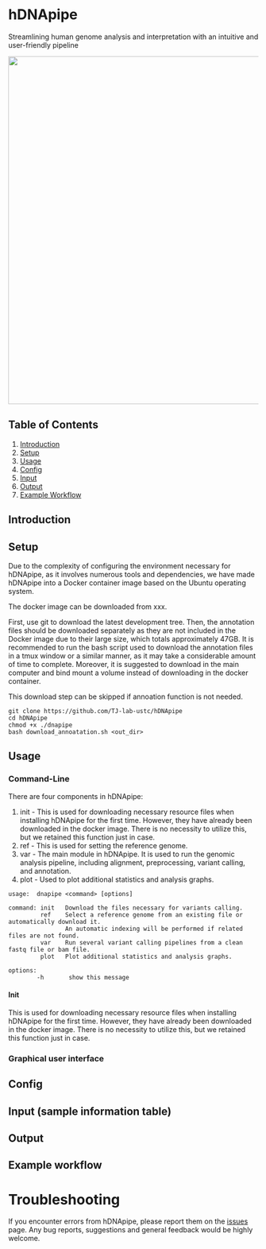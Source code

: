 # hDNApipe
Streamlining human genome analysis and interpretation with an intuitive and user-friendly pipeline

<img src="https://github.com/user-attachments/assets/1816e1c0-dcbb-4df2-b660-bfdb43ebe002" width="700px">

## Table of Contents
1. [Introduction](#Introduction)
2. [Setup](#Serup)
3. [Usage](#Usage)
4. [Config](#Config)
5. [Input](#Input)
6. [Output](#Output)
7. [Example Workflow](#Example)


## Introduction




## Setup
Due to the complexity of configuring the environment necessary for hDNApipe, as it involves numerous tools and dependencies, we have made hDNApipe into a Docker container image based on the Ubuntu operating system.

The docker image can be downloaded from xxx.

First, use git to download the latest development tree. 
Then, the annotation files should be downloaded separately as they are not included in the Docker image due to their large size, which totals approximately 47GB. It is recommended to run the bash script used to download the annotation files in a tmux window or a similar manner, as it may take a considerable amount of time to complete. Moreover, it is suggested to download in the main computer and bind mount a volume instead of downloading in the docker container.

This download step can be skipped if annoation function is not needed.
```
git clone https://github.com/TJ-lab-ustc/hDNApipe
cd hDNApipe
chmod +x ./dnapipe
bash download_annoatation.sh <out_dir>
```

## Usage

### Command-Line
There are four components in hDNApipe:
  1. init - This is used for downloading necessary resource files when installing hDNApipe for the first time. However, they have already been downloaded in the docker image. There is no necessity to utilize this, but we retained this function just in case.
  2. ref - This is used for setting the reference genome. 
  3. var - The main module in hDNApipe. It is used to run the genomic analysis pipeline, including alignment, preprocessing, variant calling, and annotation.
  4. plot - Used to plot additional statistics and analysis graphs.
```
usage:  dnapipe <command> [options]

command: init   Download the files necessary for variants calling.
         ref    Select a reference genome from an existing file or automatically download it. 
                An automatic indexing will be performed if related files are not found.
         var    Run several variant calling pipelines from a clean fastq file or bam file. 
         plot   Plot additional statistics and analysis graphs.

options: 
        -h       show this message
```

#### Init
This is used for downloading necessary resource files when installing hDNApipe for the first time. However, they have already been downloaded in the docker image. There is no necessity to utilize this, but we retained this function just in case.



### Graphical user interface

## Config

## Input (sample information table)

## Output




## Example workflow



# Troubleshooting
If you encounter errors from hDNApipe, please report them on the [issues](https://github.com/TJ-lab-ustc/hDNApipe/issues) page. Any bug reports, suggestions and general feedback would be highly welcome.



